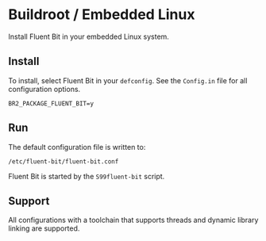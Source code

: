 # Buildroot / Embedded Linux

Install Fluent Bit in your embedded Linux system.

## Install

To install, select Fluent Bit in your `defconfig`.
See the `Config.in` file for all configuration options.

```text
BR2_PACKAGE_FLUENT_BIT=y
```

## Run

The default configuration file is written to:

```text
/etc/fluent-bit/fluent-bit.conf
```

Fluent Bit is started by the `S99fluent-bit` script.

## Support

All configurations with a toolchain that supports threads and dynamic library
linking are supported.
